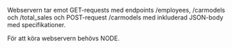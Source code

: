 Webservern tar emot GET-requests med endpoints /employees, /carmodels och /total_sales och POST-request /carmodels med inkluderad JSON-body med specifikationer.

För att köra webservern behövs NODE.

